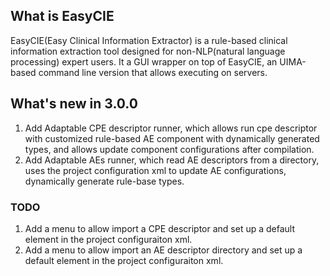 ## What is EasyCIE
EasyCIE(Easy Clinical Information Extractor) is a rule-based clinical information extraction tool designed for non-NLP(natural language processing) expert users. It a GUI wrapper on top of EasyCIE, an UIMA-based command line version that allows executing on servers.

## What's new in 3.0.0
1. Add Adaptable CPE descriptor runner, which allows run cpe descriptor with customized rule-based AE component with dynamically generated types, and allows update component configurations after compilation.
2. Add Adaptable AEs runner, which read AE descriptors from a directory, uses the project configuration xml to update AE configurations, dynamically generate rule-base types.


### TODO
1. Add a menu to allow import a CPE descriptor and set up a default element in the project configuraiton xml.
1. Add a menu to allow import an AE descriptor directory and set up a default element in the project configuraiton xml.
 